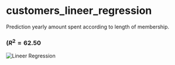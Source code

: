 # customers_lineer_regression
Prediction yearly amount spent according to length of membership.

### $(R^2 = 62.50%)$

![Lineer Regression](https://github.com/gurselturkeri/customers_lineer_regression/blob/main/graph.png)
